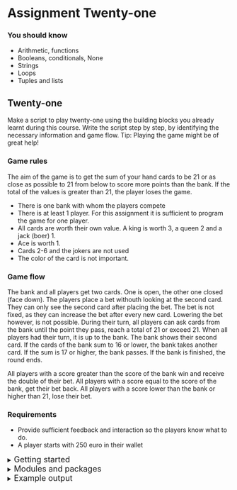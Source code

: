 # Assignment Twenty-one

### You should know
- Arithmetic, functions
- Booleans, conditionals, None
- Strings
- Loops
- Tuples and lists

## Twenty-one

Make a script to play twenty-one using the building blocks you already learnt during this course. Write the script step by step, by identifying the necessary information and game flow. 
Tip: Playing the game might be of great help!

### Game rules

The aim of the game is to get the sum of your hand cards to be 21 or as close as possible to 21 from below to score more points than the bank. If the total of the values is greater than 21, the player loses the game. 

* There is one bank with whom the players compete 
* There is at least 1 player. For this assignment it is sufficient to program the game for one player.
* All cards are worth their own value. A king is worth 3, a queen 2 and a jack (boer) 1.
* Ace is worth 1.
* Cards 2-6 and the jokers are not used
* The color of the card is not important.


### Game flow

The bank and all players get two cards. One is open, the other one closed (face down). The players place a bet withouth looking at the second card. They can only see the second card after placing the bet. The bet is not fixed, as they can increase the bet after every new card. Lowering the bet however, is not possible. During their turn, all players can ask cards from the bank until the point they pass, reach a total of 21 or exceed 21. When all players had their turn, it is up to the bank. The bank shows their second card. If the cards of the bank sum to 16 or lower, the bank takes another card. If the sum is 17 or higher, the bank passes. If the bank is finished, the round ends. 

All players with a score greater than the score of the bank win and receive the double of their bet. All players with a score equal to the score of the bank, get their bet back. All players with a score lower than the bank or higher than 21, lose their bet.

### Requirements
* Provide sufficient feedback and interaction so the players know what to do.
* A player starts with 250 euro in their wallet



<details>
    <summary > <font size="+1"> Getting started</font></summary>

* Identify the aim of the game
* Gather important information from the assignment and game rules.
* Identify the different steps of the game. Go into detail. It might help to play the game and note every step a player or bank takes.
* Create a scheme of the game flow and steps.

If you finished your scheme. Search for things you can link to programming concepts (information to store, repeated actions, ...). Which building blocks will you use? After laying out the structure, you can start programming.

1. Program the functions you identified.
2. Game setup (preparation before the actual start of the game.)
3. Game flow (Playing the game)
4. End


### Tip
* If this exercise is overwhelming to you, break it into parts using the guidelines above. 
* At a certain point you will need a function to change the order of x. Search the internet for a function and read the section below about modules and packages.

</details>

<details>
    <summary > <font size="+1"> Modules and packages</font></summary>

At a certain point you will need a function to change the order of x. This function is already programmed by someone else and available to you. In order to use that function, we need to import a module.

### Module
- A python file (.py) containing Python definitions and statements (collections of functions and global variables)
- example: import math, import random, os …
- Purpose: code organization 
- Use: 

	Say we have a file fibo.py with two functions fib(n) and fib2(n)
    ```Python
    import fibo #to import the module fibo
    #usage
    fibo.fib(500)
    ```

    To import the names fib, fib2 into the local namespace:
    ```Python
    from fibo import fib, fib2
    #usage
    fib(500)
    fib2(500)
    #fibo is not defined in the namespace
    ```
    
    ```Python
    #Importing all modules
    from fibo import *

    #Importing using a shorter name for the module
    import fibo as fb
        #usage
    fb.fib(500)
    
    #Importing using a different name for the function
    from fibo import fib as fibonacci
        #usage
    fibonacci(500)
    ```
- Python has built-in modules (`import sys`)

### Package

- A way of structuring Python’s module namespace by using “dotted module names”:
    A.B a submodule named B in a package named A
- Collection of different modules with an `_init_.py` file. Related modules in a directory hierarchy, multiple sub-modules and sub-packages.
- Use of dotted module names: No need to worry about variable names of other modules/packages
- Purpose: code distribution and reuse, F.e: `import numpy, pandas, matplotlib`
	`Import matplotlib.pyplot as plt`
-	`Import sound.effects.echo` (sound: package, effects: subpackage, echo: module)

Installing packages: We use pip to install new packages from the web. After installing pip, you can type in your terminal: `pip install ‘package name’`.


</details>

<details>
    <summary > <font size="+1"> Example output</font></summary>


    First card player: 3
    First card bank: 1
    __________________________
    Player's turn
    First card:  3
    Place a bet, enter a positive value:20
    Second card:  10
    Total of cards:  13

    Do you want another card or do you want to stop?
    If you whish to higher your bet, type a value. Type 0 to keep your current bet:50
    Your current bet: 70, wallet saldo: 180
    Your new card: 7
    Sum of your cards: 20

    Do you want another card or do you want to stop?stop
    ____________________________
    BANK IS PLAYING
    first card: 1
    second card: 1
    total of cards: 2

    Bank continues

    Your new card: 1
    Sum of your cards: 3

    Bank continues

    Your new card: 2
    Sum of your cards: 5

    Bank continues

    Your new card: 1
    Sum of your cards: 6

    Bank continues

    Your new card: 9
    Sum of your cards: 15

    Bank continues

    Your new card: 1
    Sum of your cards: 16

    Bank continues

    Your new card: 1
    Sum of your cards: 17

    Bank passes
    Player won 140 coins, new wallet balance: 320
</details>